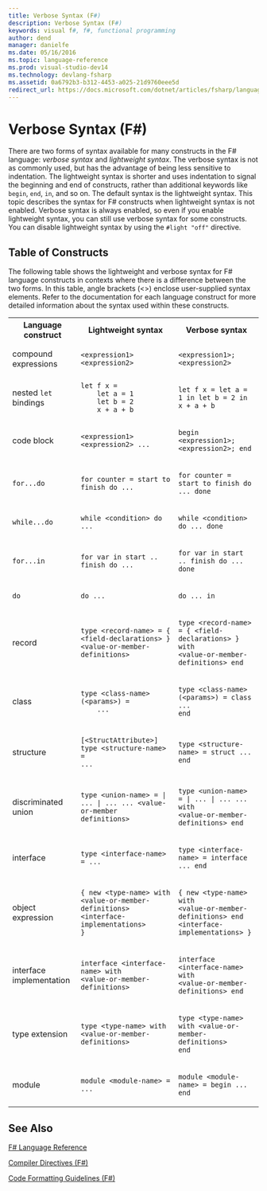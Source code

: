 ```yaml
---
title: Verbose Syntax (F#)
description: Verbose Syntax (F#)
keywords: visual f#, f#, functional programming
author: dend
manager: danielfe
ms.date: 05/16/2016
ms.topic: language-reference
ms.prod: visual-studio-dev14
ms.technology: devlang-fsharp
ms.assetid: 0a6792b3-b312-4453-a025-21d9760eee5d
redirect_url: https://docs.microsoft.com/dotnet/articles/fsharp/language-reference/verbose-syntax 
---
```


# Verbose Syntax (F#)

There are two forms of syntax available for many constructs in the F# language: *verbose syntax* and *lightweight syntax*. The verbose syntax is not as commonly used, but has the advantage of being less sensitive to indentation. The lightweight syntax is shorter and uses indentation to signal the beginning and end of constructs, rather than additional keywords like `begin`, `end`, `in`, and so on. The default syntax is the lightweight syntax. This topic describes the syntax for F# constructs when lightweight syntax is not enabled. Verbose syntax is always enabled, so even if you enable lightweight syntax, you can still use verbose syntax for some constructs. You can disable lightweight syntax by using the `#light "off"` directive.


## Table of Constructs
The following table shows the lightweight and verbose syntax for F# language constructs in contexts where there is a difference between the two forms. In this table, angle brackets (&lt;&gt;) enclose user-supplied syntax elements. Refer to the documentation for each language construct for more detailed information about the syntax used within these constructs.



<table>
<tr>
<th>Language construct</th>
<th>Lightweight syntax</th>
<th>Verbose syntax</th>
</tr>
<tr>
<td>
compound expressions
</td>
<td>

<code>&lt;expression1&gt;
&lt;expression2&gt;</code>
</td><td>

<code>&lt;expression1&gt;; &lt;expression2&gt;</code>

</td>
</tr>
<tr><td>


nested <code>let</code> bindings

</td><td>
<code>let f x =
    let a = 1
    let b = 2
    x + a + b</code>

</td><td>

<code>let f x =
    let a = 1 in
    let b = 2 in
    x + a + b</code>

</td>
</tr>
<tr><td>
code block
</td><td>

<code>&lt;expression1&gt;
&lt;expression2&gt;
...</code>

</td><td>

<code>begin
    &lt;expression1&gt;;
    &lt;expression2&gt;;
end</code>
</td>
</tr>
<tr><td>
<code>for...do</code>
</td><td>

<code>for counter = start to finish do
    ...</code>

</td><td>

<code>for counter = start to finish do
    ...
done</code>

</td>
</tr>
<tr><td>
<code>while...do</code>
</td><td>

<code>while &lt;condition&gt; do
    ...</code>

</td><td>

<code>while &lt;condition&gt; do
    ...
done</code>

</td>
</tr>
<tr><td>
<code>for...in</code>
</td><td>

<code>for var in start .. finish do
    ...</code>

</td><td>

<code>for var in start .. finish do
    ...
done</code>

</td>
</tr>
<tr><td>
<code>do</code>
</td><td>

<code>do
    ...</code>

</td><td>

<code>do
    ...
in</code>

</td>
</tr>
<tr><td>record
</td><td>

<code>type &lt;record-name&gt; =
    {
        &lt;field-declarations&gt;
    }
    &lt;value-or-member-definitions&gt;</code>

</td><td>

<code>type &lt;record-name&gt; =
    {
        &lt;field-declarations&gt;
    }
    with
        &lt;value-or-member-definitions&gt;
    end</code>

</td>
</tr>
<tr><td>class
</td><td>
<code>type &lt;class-name&gt;(&lt;params&gt;) =
    ...</code>

</td><td>

<code>type &lt;class-name&gt;(&lt;params&gt;) =
    class
        ...
    end</code>
</td>
</tr>
<tr><td>structure</td><td>

<code>[&lt;StructAttribute&gt;]
type &lt;structure-name&gt; =
    ...</code>
</td><td>

<code>type &lt;structure-name&gt; =
    struct
        ...
    end</code>

</td>
</tr>
<tr><td>discriminated union</td><td>

<code>type &lt;union-name&gt; =
    | ...
    | ...
    ...
    &lt;value-or-member definitions&gt;</code>
</td><td>

<code>type &lt;union-name&gt; =
    | ...
    | ...
    ...
    with
        &lt;value-or-member-definitions&gt;
    end</code>

</td>
</tr>
<tr><td>interface</td><td>

<code>type &lt;interface-name&gt; =
    ...</code>
</td><td>

<code>type &lt;interface-name&gt; =
    interface
        ...
    end</code>

</td>
</tr>
<tr><td>object expression</td><td>

<code>{ new &lt;type-name&gt;
    with
        &lt;value-or-member-definitions&gt;
        &lt;interface-implementations&gt;
}</code>

</td><td>

<code>{ new &lt;type-name&gt;
    with
        &lt;value-or-member-definitions&gt;
    end
    &lt;interface-implementations&gt;
}</code>

</td>
</tr>
<tr><td>interface implementation</td><td>

<code>interface &lt;interface-name&gt;
    with
        &lt;value-or-member-definitions&gt;</code>

</td><td>

<code>interface &lt;interface-name&gt;
    with
        &lt;value-or-member-definitions&gt;
    end</code>

</td>
</tr>
<tr><td>type extension</td><td>

<code>type &lt;type-name&gt;
    with
        &lt;value-or-member-definitions&gt;</code>

</td><td>

<code>type &lt;type-name&gt;
    with
        &lt;value-or-member-definitions&gt;
    end</code>

</td>
</tr>
<tr><td>module</td><td>

<code>module &lt;module-name&gt; =
    ...</code>

</td><td>

<code>module &lt;module-name&gt; =
    begin
        ...
    end</code>

</td>
</tr>
</table>



## See Also
[F&#35; Language Reference](FSharp-Language-Reference.md)

[Compiler Directives &#40;F&#35;&#41;](Compiler-Directives-%5BFSharp%5D.md)

[Code Formatting Guidelines &#40;F&#35;&#41;](Code-Formatting-Guidelines-%5BFSharp%5D.md)